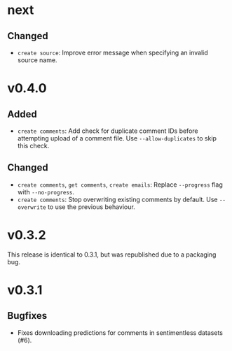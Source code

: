 # next

## Changed
- `create source`: Improve error message when specifying an invalid source name.

# v0.4.0

## Added
- `create comments`: Add check for duplicate comment IDs before attempting upload of a comment file. Use `--allow-duplicates` to skip this check.

## Changed
- `create comments`, `get comments`, `create emails`: Replace `--progress` flag with `--no-progress`.
- `create comments`: Stop overwriting existing comments by default. Use `--overwrite` to use the previous behaviour.

# v0.3.2

This release is identical to 0.3.1, but was republished due to a packaging bug.

# v0.3.1

## Bugfixes

- Fixes downloading predictions for comments in sentimentless datasets (#6).
